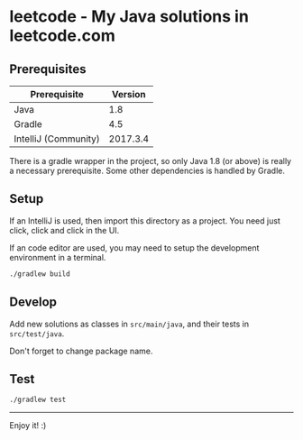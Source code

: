 # leetcode - My Java solutions in leetcode.com

## Prerequisites

| Prerequisite         | Version  |
| ------------         | -------  |
| Java                 | 1.8      |
| Gradle               | 4.5      |
| IntelliJ (Community) | 2017.3.4 |

There is a gradle wrapper in the project, so only Java 1.8 (or above) is really a necessary prerequisite.
Some other dependencies is handled by Gradle.

## Setup

If an IntelliJ is used, then import this directory as a project.
You need just click, click and click in the UI.

If an code editor are used, you may need to setup the development environment in a terminal.

```sh
./gradlew build
```

## Develop

Add new solutions as classes in `src/main/java`, and their tests in `src/test/java`.

Don't forget to change package name.

## Test

```sh
./gradlew test
```

---

Enjoy it! :)
